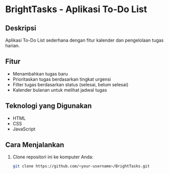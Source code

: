 # BrightTasks - Aplikasi To-Do List

## Deskripsi
Aplikasi To-Do List sederhana dengan fitur kalender dan pengelolaan tugas harian.

## Fitur
- Menambahkan tugas baru
- Prioritaskan tugas berdasarkan tingkat urgensi
- Filter tugas berdasarkan status (selesai, belum selesai)
- Kalender bulanan untuk melihat jadwal tugas

## Teknologi yang Digunakan
- HTML
- CSS
- JavaScript

## Cara Menjalankan
1. Clone repositori ini ke komputer Anda:
   ```bash
   git clone https://github.com/<your-username>/BrightTasks.git
